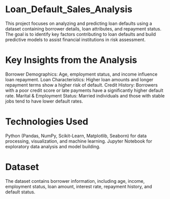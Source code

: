 # Loan_Default_Sales_Analysis
This project focuses on analyzing and predicting loan defaults using a dataset containing borrower details, loan attributes, and repayment status. The goal is to identify key factors contributing to loan defaults and build predictive models to assist financial institutions in risk assessment.

# Key Insights from the Analysis
Borrower Demographics: Age, employment status, and income influence loan repayment.
Loan Characteristics: Higher loan amounts and longer repayment terms show a higher risk of default.
Credit History: Borrowers with a poor credit score or late payments have a significantly higher default rate.
Marital & Employment Status: Married individuals and those with stable jobs tend to have lower default rates.

# Technologies Used
Python (Pandas, NumPy, Scikit-Learn, Matplotlib, Seaborn) for data processing, visualization, and machine learning.
Jupyter Notebook for exploratory data analysis and model building.

# Dataset
The dataset contains borrower information, including age, income, employment status, loan amount, interest rate, repayment history, and default status.
